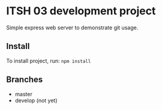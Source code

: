 # ITSH 03 development project

Simple express web server to demonstrate git usage.

## Install

To install project, run:
`npm install`

## Branches
- master
- develop (not yet)

